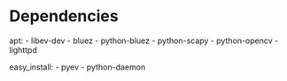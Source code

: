 Dependencies
==============================================================================

apt:
    - libev-dev
    - bluez
    - python-bluez
    - python-scapy
    - python-opencv
    - lighttpd

easy_install:
    - pyev
    - python-daemon
